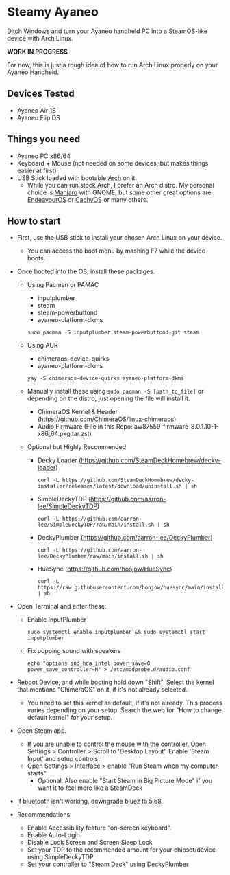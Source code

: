# Steamy Ayaneo
Ditch Windows and turn your Ayaneo handheld PC into a SteamOS-like device with Arch Linux.

**WORK IN PROGRESS**

For now, this is just a rough idea of how to run Arch Linux properly on your Ayaneo Handheld.

## Devices Tested
 - Ayaneo Air 1S
 - Ayaneo Flip DS


## Things you need
- Ayaneo PC x86/64
- Keyboard + Mouse (not needed on some devices, but makes things easier at first)
- USB Stick loaded with bootable [Arch](https://archlinux.org) on it.
	- While you can run stock Arch, I prefer an Arch distro. My personal choice is [Manjaro](https://manjaro.org) with GNOME, but some other great options are [EndeavourOS](https://endeavouros.com) or [CachyOS](https://cachyos.org) or many others.

## How to start
- First, use the USB stick to install your chosen Arch Linux on your device.
  - You can access the boot menu by mashing F7 while the device boots.
- Once booted into the OS, install these packages.
  - Using Pacman or PAMAC
    - inputplumber
    - steam
    - steam-powerbuttond
    - ayaneo-platform-dkms
    ```
    sudo pacman -S inputplumber steam-powerbuttond-git steam
    ```
  - Using AUR
    - chimeraos-device-quirks
    - ayaneo-platform-dkms
    ```
    yay -S chimeraos-device-quirks ayaneo-platform-dkms
    ```

  - Manually install these using ```sudo pacman -S [path_to_file]``` or depending on the distro, just opening the file will install it.
    - ChimeraOS Kernel & Header (https://github.com/ChimeraOS/linux-chimeraos)
    - Audio Firmware (File in this Repo: aw87559-firmware-8.0.1.10-1-x86_64.pkg.tar.zst)

  - Optional but Highly Recommended
    - Decky Loader (https://github.com/SteamDeckHomebrew/decky-loader)
      ```
      curl -L https://github.com/SteamDeckHomebrew/decky-installer/releases/latest/download/uninstall.sh | sh
      ``` 
    - SimpleDeckyTDP (https://github.com/aarron-lee/SimpleDeckyTDP)
      ```
      curl -L https://github.com/aarron-lee/SimpleDeckyTDP/raw/main/install.sh | sh
      ```
    - DeckyPlumber (https://github.com/aarron-lee/DeckyPlumber)
      ```
      curl -L https://github.com/aarron-lee/DeckyPlumber/raw/main/install.sh | sh
      ```
    - HueSync (https://github.com/honjow/HueSync)
      ```
      curl -L https://raw.githubusercontent.com/honjow/huesync/main/install.sh | sh
      ```

- Open Terminal and enter these:
  - Enable InputPlumber
	```
	sudo systemctl enable inputplumber && sudo systemctl start inputplumber
 	```

  - Fix popping sound with speakers
	  ```
	  echo "options snd_hda_intel power_save=0 power_save_controller=N" > /etc/modprobe.d/audio.conf
	  ```
- Reboot Device, and while booting hold down "Shift". Select the kernel that mentions "ChimeraOS" on it, if it's not already selected.
	- You need to set this kernel as default, if it's not already. This process varies depending on your setup. Search the web for "How to change default kernel" for your setup.
- Open Steam app.
	- If you are unable to control the mouse with the controller. Open Settings > Controller > Scroll to 'Desktop Layout'. Enable 'Steam Input' and setup controls.
	- Open Settings > Interface > enable "Run Steam when my computer starts".
		- Optional: Also enable "Start Steam in Big Picture Mode" if you want it to feel more like a SteamDeck
- If bluetooth isn't working, downgrade bluez to 5.68.
- Recommendations:
	- Enable Accessibility feature "on-screen keyboard".
 	- Enable Auto-Login
 	- Disable Lock Screen and Screen Sleep Lock
  	- Set your TDP to the recommended amount for your chipset/device using SimpleDeckyTDP
  	- Set your controller to "Steam Deck" using DeckyPlumber
